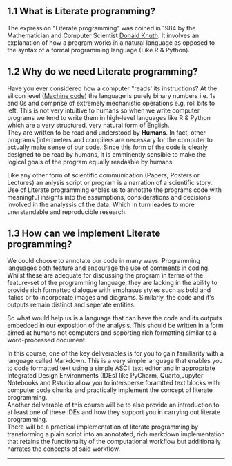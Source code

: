 ## 1.1 What is Literate programming?
The expression "Literate programming" was coined in 1984 by the Mathematician and Computer Scientist [Donald Knuth](https://en.wikipedia.org/wiki/Donald_Knuth). It involves an explanation of how a program works in a natural language as opposed to the syntax of a formal programming language (Like R & Python).   

## 1.2 Why do we need Literate programming?
Have you ever considered how a computer "reads' its instructions? At the silicon level ([Machine code](https://en.wikipedia.org/wiki/Machine_code)) the language is purely binary numbers i.e. 1s and 0s and comprise of extremely mechanistic operations e.g. roll bits to left. This is not very intuitive to humans so when we write computer programs we tend to write them in high-level languages like R & Python which are a very structured, very natural form of English.    
They are written to be read and understood by __Humans__. In fact, other programs (interpreters and compilers are necessary for the computer to actually make sense of our code. Since this form of the code is clearly designed to be read by humans, it is emminently sensible to make the logical goals of the program equally readasble by humans.    

Like any other form of scientific communication (Papers, Posters or Lectures) an anlysis script or program is a narration of a scientific story.
Use of Literate programming enbles us to annotate the programs code with meaningful insights into the assumptions, considerations and decisions involved in the analyssis of the data. Which in turn leades to more unerstandable and reproducible research.       

## 1.3 How can we implement Literate programming?
We could choose to annotate our code in many ways. Programming languages both feature and encourage the use of comments in coding. Whilst these are adequate for discussing the program in terms of the feature-set of the programming language, they are lacking in the ability to provide rich formatted dialogue with emphasus styles such as bold and italics or to incorporate images and diagrams. Similarly, the code and it's outputs remain distinct and seperate entities.    

So what would help us is a language that can have the code and its outputs embedded in our exposition of the analysis. This should be written in a form aimed at humans not computers and spporting rich formatting similar to a word-processed document.   

In this course, one of the key deliverables is for you to gain familiarity with a language called Markdown. This is a very simple language that enables you to code formatted text using a simple [ASCII](https://en.wikipedia.org/wiki/ASCII) text editor and in appropriate Integrated Design Environments (IDEs) like PyCharm, Quarto,Jupyter Notebooks and Rstudio allow you to intersperse foramtted text blocks with computer code chunks and practically implement the concept of literate programming.    
Another deliverable of this course will be to also provide an introduction to at least one of these IDEs and how they support you in carrying out literate programming.   
There will be a practical implementation of literate programming by transforming a plain script into an annotated, rich markdown implementation that retains the functionality of the computational workflow but additionally narrates the concepts of said workflow.   
<hr>
